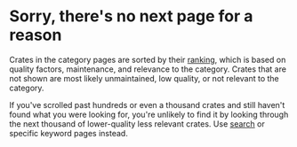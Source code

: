 # Sorry, there's no next page for a reason

Crates in the category pages are sorted by their [ranking](/about), which is based on quality factors, maintenance, and relevance to the category. Crates that are not shown are most likely unmaintained, low quality, or not relevant to the category.

If you've scrolled past hundreds or even a thousand crates and still haven't found what you were looking for, you're unlikely to find it by looking through the next thousand of lower-quality less relevant crates. Use [search](/search) or specific keyword pages instead.

